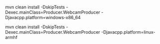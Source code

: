 mvn clean install -DskipTests -Dexec.mainClass=Producer.WebcamProducer -Djavacpp.platform=windows-x86_64

mvn clean install -DskipTests -Dexec.mainClass=Producer.WebcamProducer -Djavacpp.platform=linux-armhf
